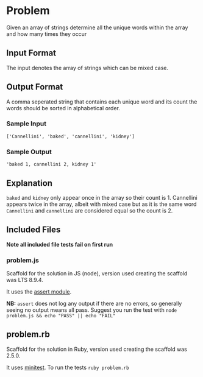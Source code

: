 # Problem

Given an array of strings determine all the unique words within the array and how many times they occur

## Input Format

The input denotes the array of strings which can be mixed case.

## Output Format

A comma seperated string that contains each unique word and its count the words should be sorted in alphabetical order.

### Sample Input

```
['Cannellini', 'baked', 'cannellini', 'kidney']
```

### Sample Output

```
'baked 1, cannellini 2, kidney 1'
```

## Explanation

`baked` and `kidney` only appear once in the array so their count is 1. Cannellini appears twice in the array, albeit with mixed case but as it is the same word `Cannellini` and `cannellini` are considered equal so the count is 2.

## Included Files

**Note all included file tests fail on first run**

### problem.js

Scaffold for the solution in JS (node), version used creating the scaffold was LTS 8.9.4.

It uses the [assert module](https://nodejs.org/api/assert.html).

**NB:** `assert` does not log any output if there are no errors, so generally seeing no output means all pass.
Suggest you run the test with `node problem.js && echo "PASS" || echo "FAIL"`

## problem.rb

Scaffold for the solution in Ruby, version used creating the scaffold was 2.5.0.

It uses [minitest](https://github.com/seattlerb/minitest). To run the tests `ruby problem.rb`
